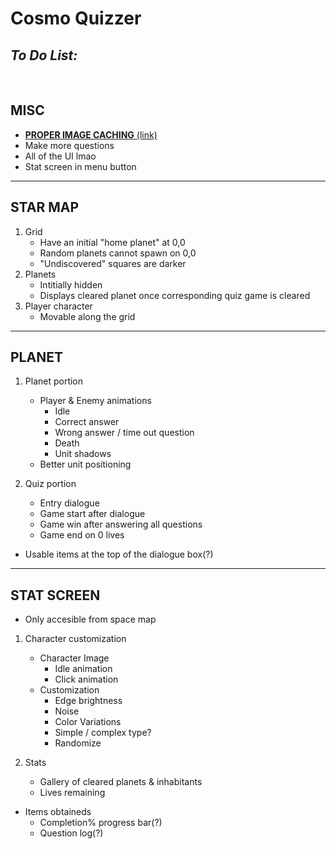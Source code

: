 # Cosmo Quizzer

## _To Do List:_
<br>

## MISC
- [**PROPER IMAGE CACHING** (link)](https://blog.logrocket.com/caching-images-react-native-tutorial-with-examples/)
- Make more questions
- All of the UI lmao
- Stat screen in menu button

<hr>

## STAR MAP
1. Grid
    - Have an initial "home planet" at 0,0
    - Random planets cannot spawn on 0,0
    - "Undiscovered" squares are darker
2. Planets
    - Intitially hidden
    - Displays cleared planet once corresponding quiz game is cleared
3. Player character
    - Movable along the grid

<hr>

## PLANET
1. Planet portion
	- Player & Enemy animations
		- Idle
		- Correct answer
		- Wrong answer / time out question
		- Death
		- Unit shadows
	- Better unit positioning

2. Quiz portion
	- Entry dialogue
	- Game start after dialogue
	- Game win after answering all questions
	- Game end on 0 lives
  - Usable items at the top of the dialogue box(?)

<hr>

## STAT SCREEN
- Only accesible from space map

1. Character customization
	- Character Image
		 - Idle animation
		 - Click animation
	- Customization
		 - Edge brightness
		 - Noise
		 - Color Variations
		 - Simple / complex type?
		 - Randomize

2. Stats
	- Gallery of cleared planets & inhabitants
	- Lives remaining
  - Items obtaineds
	- Completion% progress bar(?)
	- Question log(?)
